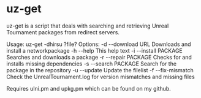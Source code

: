 uz-get
======

uz-get is a script that deals with searching and retrieving Unreal Tournament packages from redirect servers.

Usage: uz-get -dhirsu ?file?
Options:
-d --download URL Downloads and install a networkpackage
-h --help This help text
-i --install PACKAGE Searches and downloads a package
-r --repair PACKAGE Checks for and installs missing dependencies
-s --search PACKAGE Search for the package in the repository
-u --update Update the filelist
-f --fix-mismatch Check the UnrealTournament.log for version mismatches and missing files

Requires uIni.pm and upkg.pm which can be found on my github.
